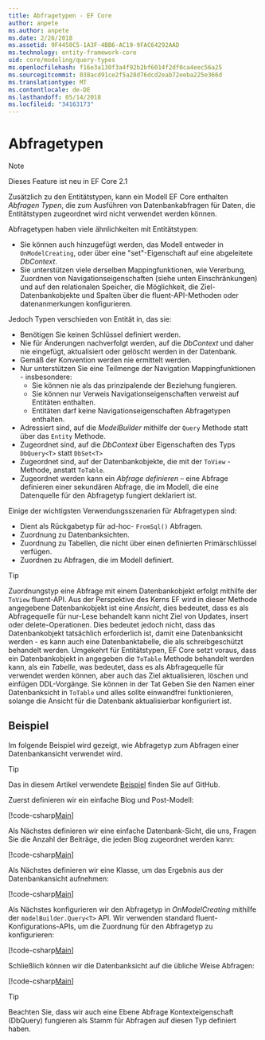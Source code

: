 ```yaml
---
title: Abfragetypen - EF Core
author: anpete
ms.author: anpete
ms.date: 2/26/2018
ms.assetid: 9F4450C5-1A3F-4BB6-AC19-9FAC64292AAD
ms.technology: entity-framework-core
uid: core/modeling/query-types
ms.openlocfilehash: f16e3a130f3a4f92b2bf6014f2df0ca4eec56a25
ms.sourcegitcommit: 038acd91ce2f5a28d76dcd2eab72eeba225e366d
ms.translationtype: MT
ms.contentlocale: de-DE
ms.lasthandoff: 05/14/2018
ms.locfileid: "34163173"
---
```

# <a name="query-types"></a>Abfragetypen
> [!NOTE]
> Dieses Feature ist neu in EF Core 2.1

Zusätzlich zu den Entitätstypen, kann ein Modell EF Core enthalten _Abfragen Typen_, die zum Ausführen von Datenbankabfragen für Daten, die Entitätstypen zugeordnet wird nicht verwendet werden können.

Abfragetypen haben viele ähnlichkeiten mit Entitätstypen:

- Sie können auch hinzugefügt werden, das Modell entweder in `OnModelCreating`, oder über eine "set"-Eigenschaft auf eine abgeleitete _DbContext_.
- Sie unterstützen viele derselben Mappingfunktionen, wie Vererbung, Zuordnen von Navigationseigenschaften (siehe unten Einschränkungen) und auf den relationalen Speicher, die Möglichkeit, die Ziel-Datenbankobjekte und Spalten über die fluent-API-Methoden oder datenanmerkungen konfigurieren.

Jedoch Typen verschieden von Entität in, das sie:

- Benötigen Sie keinen Schlüssel definiert werden.
- Nie für Änderungen nachverfolgt werden, auf die _DbContext_ und daher nie eingefügt, aktualisiert oder gelöscht werden in der Datenbank.
- Gemäß der Konvention werden nie ermittelt werden.
- Nur unterstützen Sie eine Teilmenge der Navigation Mappingfunktionen - insbesondere:
  - Sie können nie als das prinzipalende der Beziehung fungieren.
  - Sie können nur Verweis Navigationseigenschaften verweist auf Entitäten enthalten.
  - Entitäten darf keine Navigationseigenschaften Abfragetypen enthalten.
- Adressiert sind, auf die _ModelBuilder_ mithilfe der `Query` Methode statt über das `Entity` Methode.
- Zugeordnet sind, auf die _DbContext_ über Eigenschaften des Typs `DbQuery<T>` statt `DbSet<T>`
- Zugeordnet sind, auf der Datenbankobjekte, die mit der `ToView` -Methode, anstatt `ToTable`.
- Zugeordnet werden kann ein _Abfrage definieren_ – eine Abfrage definieren einer sekundären Abfrage, die im Modell, die eine Datenquelle für den Abfragetyp fungiert deklariert ist.

Einige der wichtigsten Verwendungsszenarien für Abfragetypen sind:

- Dient als Rückgabetyp für ad-hoc- `FromSql()` Abfragen.
- Zuordnung zu Datenbanksichten.
- Zuordnung zu Tabellen, die nicht über einen definierten Primärschlüssel verfügen.
- Zuordnen zu Abfragen, die im Modell definiert.

> [!TIP]
> Zuordnungstyp eine Abfrage mit einem Datenbankobjekt erfolgt mithilfe der `ToView` fluent-API. Aus der Perspektive des Kerns EF wird in dieser Methode angegebene Datenbankobjekt ist eine _Ansicht_, dies bedeutet, dass es als Abfragequelle für nur-Lese behandelt kann nicht Ziel von Updates, insert oder delete-Operationen. Dies bedeutet jedoch nicht, dass das Datenbankobjekt tatsächlich erforderlich ist, damit eine Datenbanksicht werden - es kann auch eine Datenbanktabelle, die als schreibgeschützt behandelt werden. Umgekehrt für Entitätstypen, EF Core setzt voraus, dass ein Datenbankobjekt in angegeben die `ToTable` Methode behandelt werden kann, als ein _Tabelle_, was bedeutet, dass es als Abfragequelle für verwendet werden können, aber auch das Ziel aktualisieren, löschen und einfügen DDL-Vorgänge. Sie können in der Tat Geben Sie den Namen einer Datenbanksicht in `ToTable` und alles sollte einwandfrei funktionieren, solange die Ansicht für die Datenbank aktualisierbar konfiguriert ist.

## <a name="example"></a>Beispiel

Im folgende Beispiel wird gezeigt, wie Abfragetyp zum Abfragen einer Datenbankansicht verwendet wird.

> [!TIP]
> Das in diesem Artikel verwendete [Beispiel](https://github.com/aspnet/EntityFrameworkCore/tree/dev/samples/QueryTypes) finden Sie auf GitHub.

Zuerst definieren wir ein einfache Blog und Post-Modell:

[!code-csharp[Main](../../../efcore-dev/samples/QueryTypes/Program.cs#Entities)]

Als Nächstes definieren wir eine einfache Datenbank-Sicht, die uns, Fragen Sie die Anzahl der Beiträge, die jeden Blog zugeordnet werden kann:

[!code-csharp[Main](../../../efcore-dev/samples/QueryTypes/Program.cs#View)]

Als Nächstes definieren wir eine Klasse, um das Ergebnis aus der Datenbankansicht aufnehmen:

[!code-csharp[Main](../../../efcore-dev/samples/QueryTypes/Program.cs#QueryType)]

Als Nächstes konfigurieren wir den Abfragetyp in _OnModelCreating_ mithilfe der `modelBuilder.Query<T>` API.
Wir verwenden standard fluent-Konfigurations-APIs, um die Zuordnung für den Abfragetyp zu konfigurieren:

[!code-csharp[Main](../../../efcore-dev/samples/QueryTypes/Program.cs#Configuration)]

Schließlich können wir die Datenbanksicht auf die übliche Weise Abfragen:

[!code-csharp[Main](../../../efcore-dev/samples/QueryTypes/Program.cs#Query)]

> [!TIP]
> Beachten Sie, dass wir auch eine Ebene Abfrage Kontexteigenschaft (DbQuery) fungieren als Stamm für Abfragen auf diesen Typ definiert haben.
